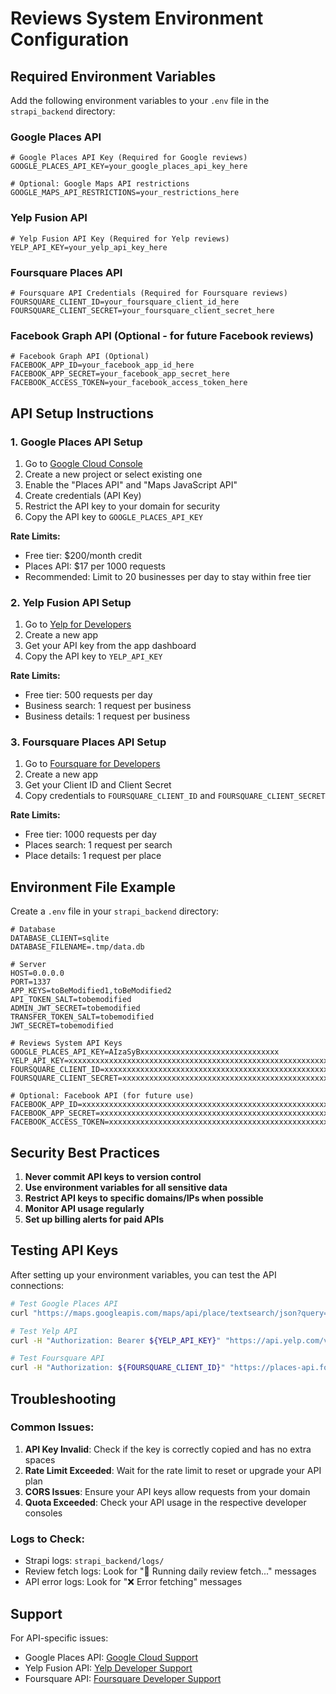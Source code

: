 # Reviews System Environment Configuration

## Required Environment Variables

Add the following environment variables to your `.env` file in the `strapi_backend` directory:

### Google Places API
```env
# Google Places API Key (Required for Google reviews)
GOOGLE_PLACES_API_KEY=your_google_places_api_key_here

# Optional: Google Maps API restrictions
GOOGLE_MAPS_API_RESTRICTIONS=your_restrictions_here
```

### Yelp Fusion API
```env
# Yelp Fusion API Key (Required for Yelp reviews)
YELP_API_KEY=your_yelp_api_key_here
```

### Foursquare Places API
```env
# Foursquare API Credentials (Required for Foursquare reviews)
FOURSQUARE_CLIENT_ID=your_foursquare_client_id_here
FOURSQUARE_CLIENT_SECRET=your_foursquare_client_secret_here
```

### Facebook Graph API (Optional - for future Facebook reviews)
```env
# Facebook Graph API (Optional)
FACEBOOK_APP_ID=your_facebook_app_id_here
FACEBOOK_APP_SECRET=your_facebook_app_secret_here
FACEBOOK_ACCESS_TOKEN=your_facebook_access_token_here
```

## API Setup Instructions

### 1. Google Places API Setup
1. Go to [Google Cloud Console](https://console.cloud.google.com/)
2. Create a new project or select existing one
3. Enable the "Places API" and "Maps JavaScript API"
4. Create credentials (API Key)
5. Restrict the API key to your domain for security
6. Copy the API key to `GOOGLE_PLACES_API_KEY`

**Rate Limits:**
- Free tier: $200/month credit
- Places API: $17 per 1000 requests
- Recommended: Limit to 20 businesses per day to stay within free tier

### 2. Yelp Fusion API Setup
1. Go to [Yelp for Developers](https://www.yelp.com/developers)
2. Create a new app
3. Get your API key from the app dashboard
4. Copy the API key to `YELP_API_KEY`

**Rate Limits:**
- Free tier: 500 requests per day
- Business search: 1 request per business
- Business details: 1 request per business

### 3. Foursquare Places API Setup
1. Go to [Foursquare for Developers](https://developer.foursquare.com/)
2. Create a new app
3. Get your Client ID and Client Secret
4. Copy credentials to `FOURSQUARE_CLIENT_ID` and `FOURSQUARE_CLIENT_SECRET`

**Rate Limits:**
- Free tier: 1000 requests per day
- Places search: 1 request per search
- Place details: 1 request per place

## Environment File Example

Create a `.env` file in your `strapi_backend` directory:

```env
# Database
DATABASE_CLIENT=sqlite
DATABASE_FILENAME=.tmp/data.db

# Server
HOST=0.0.0.0
PORT=1337
APP_KEYS=toBeModified1,toBeModified2
API_TOKEN_SALT=tobemodified
ADMIN_JWT_SECRET=tobemodified
TRANSFER_TOKEN_SALT=tobemodified
JWT_SECRET=tobemodified

# Reviews System API Keys
GOOGLE_PLACES_API_KEY=AIzaSyBxxxxxxxxxxxxxxxxxxxxxxxxxxxxxxx
YELP_API_KEY=xxxxxxxxxxxxxxxxxxxxxxxxxxxxxxxxxxxxxxxxxxxxxxxxxxxxxxxxxxxxxxxx
FOURSQUARE_CLIENT_ID=xxxxxxxxxxxxxxxxxxxxxxxxxxxxxxxxxxxxxxxxxxxxxxxxxxxxxxxxxxxxxxxx
FOURSQUARE_CLIENT_SECRET=xxxxxxxxxxxxxxxxxxxxxxxxxxxxxxxxxxxxxxxxxxxxxxxxxxxxxxxxxxxxxxxx

# Optional: Facebook API (for future use)
FACEBOOK_APP_ID=xxxxxxxxxxxxxxxxxxxxxxxxxxxxxxxxxxxxxxxxxxxxxxxxxxxxxxxxxxxxxxxx
FACEBOOK_APP_SECRET=xxxxxxxxxxxxxxxxxxxxxxxxxxxxxxxxxxxxxxxxxxxxxxxxxxxxxxxxxxxxxxxx
FACEBOOK_ACCESS_TOKEN=xxxxxxxxxxxxxxxxxxxxxxxxxxxxxxxxxxxxxxxxxxxxxxxxxxxxxxxxxxxxxxxx
```

## Security Best Practices

1. **Never commit API keys to version control**
2. **Use environment variables for all sensitive data**
3. **Restrict API keys to specific domains/IPs when possible**
4. **Monitor API usage regularly**
5. **Set up billing alerts for paid APIs**

## Testing API Keys

After setting up your environment variables, you can test the API connections:

```bash
# Test Google Places API
curl "https://maps.googleapis.com/maps/api/place/textsearch/json?query=restaurants+in+Pattaya&key=${GOOGLE_PLACES_API_KEY}"

# Test Yelp API
curl -H "Authorization: Bearer ${YELP_API_KEY}" "https://api.yelp.com/v3/businesses/search?location=Pattaya&term=restaurants"

# Test Foursquare API
curl -H "Authorization: ${FOURSQUARE_CLIENT_ID}" "https://places-api.foursquare.com/places/search?query=restaurants&near=Pattaya"
```

## Troubleshooting

### Common Issues:

1. **API Key Invalid**: Check if the key is correctly copied and has no extra spaces
2. **Rate Limit Exceeded**: Wait for the rate limit to reset or upgrade your API plan
3. **CORS Issues**: Ensure your API keys allow requests from your domain
4. **Quota Exceeded**: Check your API usage in the respective developer consoles

### Logs to Check:

- Strapi logs: `strapi_backend/logs/`
- Review fetch logs: Look for "🔄 Running daily review fetch..." messages
- API error logs: Look for "❌ Error fetching" messages

## Support

For API-specific issues:
- Google Places API: [Google Cloud Support](https://cloud.google.com/support)
- Yelp Fusion API: [Yelp Developer Support](https://www.yelp.com/developers/documentation)
- Foursquare API: [Foursquare Developer Support](https://developer.foursquare.com/docs)
